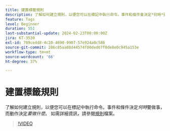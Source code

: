 ```yaml
---
title: 建置標籤規則
description: 了解如何建立規則，以便您可以在標記中執行命令。事件和條件會決定*何時*要做事，而動作會決定*要做什麼。
feature: Tags
level: Beginner
duration: 551
last-substantial-update: 2024-02-23T00:00:00Z
jira: KT-3530
exl-id: 789ce4d8-4c20-4690-9907-57e924a0c586
source-git-commit: 286c85aa88d44574f00ded67f0de8e0c945a153e
workflow-type: tm+mt
source-wordcount: '66'
ht-degree: 37%

---
```


# 建置標籤規則

了解如何建立規則，以便您可以在標記中執行命令。事件和條件決定&#x200B;*何時*&#x200B;要做事，而動作決定&#x200B;*要做什麼*。 如需詳細資訊，請參閱[規則](https://experienceleague.adobe.com/docs/experience-platform/tags/ui/rules.html?lang=zh-Hant)檔案。

>[!VIDEO](https://video.tv.adobe.com/v/28730/?learn=on&enablevpops)
